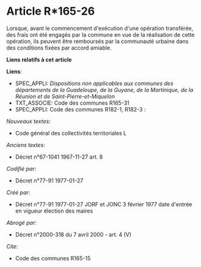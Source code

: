 # Article R*165-26

Lorsque, avant le commencement d'exécution d'une opération transférée, des frais ont été engagés par la commune en vue de la
réalisation de cette opération, ils peuvent être remboursés par la communauté urbaine dans des conditions fixées par accord
amiable.

**Liens relatifs à cet article**

**Liens**:

  - SPEC_APPLI: *Dispositions non applicables aux communes des départements de la Guadeloupe, de la Guyane, de la Martinique, de la Réunion et de Saint-Pierre-et-Miquelon*
  - TXT_ASSOCIE: Code des communes R165-31
  - SPEC_APPLI: Code des communes R182-1, R182-3 :

_Nouveaux textes_:

  - Code général des collectivités territoriales L

_Anciens textes_:

  - Décret n°67-1041 1967-11-27 art. 8

_Codifié par_:

  - Décret n°77-91 1977-01-27

_Créé par_:

  - Décret n°77-91 1977-01-27 JORF et JONC 3 février 1977 date d'entrée en vigueur élection des maires

_Abrogé par_:

  - Décret n°2000-318 du 7 avril 2000 - art. 4 (V)

_Cite_:

  - Code des communes R165-15
